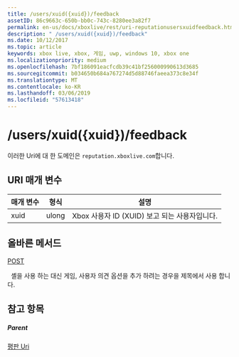 ```yaml
---
title: /users/xuid({xuid})/feedback
assetID: 86c9663c-650b-bb0c-743c-8280ee3a82f7
permalink: en-us/docs/xboxlive/rest/uri-reputationusersxuidfeedback.html
description: " /users/xuid({xuid})/feedback"
ms.date: 10/12/2017
ms.topic: article
keywords: xbox live, xbox, 게임, uwp, windows 10, xbox one
ms.localizationpriority: medium
ms.openlocfilehash: 7bf186091eacfcdb39c41bf256000990613d3685
ms.sourcegitcommit: b034650b684a767274d5d88746faeea373c8e34f
ms.translationtype: MT
ms.contentlocale: ko-KR
ms.lasthandoff: 03/06/2019
ms.locfileid: "57613418"
---
```

# <a name="usersxuidxuidfeedback"></a>/users/xuid({xuid})/feedback
 
이러한 Uri에 대 한 도메인은 `reputation.xboxlive.com`합니다.
 
<a id="ID4EW"></a>

 
## <a name="uri-parameters"></a>URI 매개 변수
 
| 매개 변수| 형식| 설명| 
| --- | --- | --- | 
| xuid| ulong| Xbox 사용자 ID (XUID) 보고 되는 사용자입니다.| 
  
<a id="ID4EZB"></a>

 
## <a name="valid-methods"></a>올바른 메서드

[POST](uri-reputationusersxuidfeedbackpost.md)

&nbsp;&nbsp;셸을 사용 하는 대신 게임, 사용자 의견 옵션을 추가 하려는 경우을 제목에서 사용 합니다.
 
<a id="ID4EDC"></a>

 
## <a name="see-also"></a>참고 항목
 
<a id="ID4EFC"></a>

 
##### <a name="parent"></a>Parent 

[평판 Uri](atoc-reference-reputation.md)

   